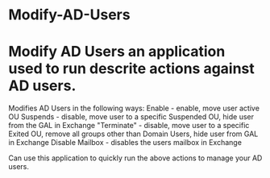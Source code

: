 # Modify-AD-Users

# Modify AD Users an application used to run descrite actions against AD users.


Modifies AD Users in the following ways:
	Enable - enable, move user active OU
	Suspends - disable, move user to a specific Suspended OU, hide user from the GAL in Exchange
	"Terminate" - disable, move user to a specific Exited OU, remove all groups other than Domain Users, hide user from GAL in Exchange
	Disable Mailbox - disables the users mailbox in Exchange
	
Can use this application to quickly run the above actions to manage your AD users.

